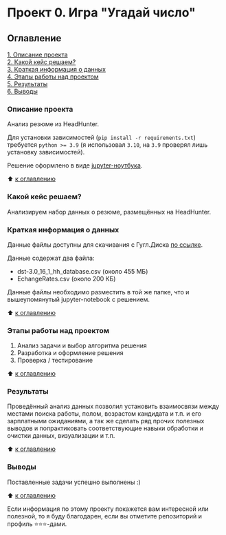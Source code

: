 # Проект 0. Игра "Угадай число"


## Оглавление  

[1. Описание проекта](#описание-проекта)  
[2. Какой кейс решаем?](#какой-кейс-решаем)  
[3. Краткая информация о данных](#краткая-информация-о-данных)  
[4. Этапы работы над проектом](#этапы-работы-над-проектом)  
[5. Результаты](#результаты)    
[6. Выводы](#выводы) 


### Описание проекта    

Анализ резюме из HeadHunter.

Для установки зависимостей (`pip install -r requirements.txt`)
требуется `python >= 3.9` (я использовал `3.10`, на `3.9` проверял
лишь установку зависимостей).

Решение оформлено в виде [jupyter-ноутбука](./hh_cvs_analysis.ipynb).

:arrow_up: [к оглавлению](#оглавление)


### Какой кейс решаем?    

Анализируем набор данных о резюме, размещённых на HeadHunter.


### Краткая информация о данных

Данные файлы доступны для скачивания с Гугл.Диска [по ссылке](https://drive.google.com/drive/folders/1qhYoM0WHSgSRpMofyB8EjdPal_NIXjCf).

Данные содержат два файла:
- dst-3.0_16_1_hh_database.csv (около 455 МБ)
- EchangeRates.csv (около 200 КБ)

Данные файлы необходимо разместить в той же папке, что и вышеупомянутый jupyter-notebook с решением.
  
:arrow_up: [к оглавлению](#оглавление)


### Этапы работы над проектом  

1. Анализ задачи и выбор алгоритма решения
2. Разработка и оформление решения
3. Проверка / тестирование

:arrow_up: [к оглавлению](#оглавление)


### Результаты

Проведённый анализ данных позволил установить взаимосвязи между местами
поиска работы, полом, возрастом кандидата и т.п. и его зарплатными
ожиданиями, а так же сделать ряд прочих полезных выводов и попрактиковать
соответствующие навыки обработки и очистки данных, визуализации и т.п.

:arrow_up: [к оглавлению](#оглавление)


### Выводы

Поставленные задачи успешно выполнены :)

:arrow_up: [к оглавлению](#оглавление)


Если информация по этому проекту покажется вам интересной или полезной,
то я буду благодарен, если вы отметите репозиторий и профиль
⭐️⭐️⭐️-дами.
